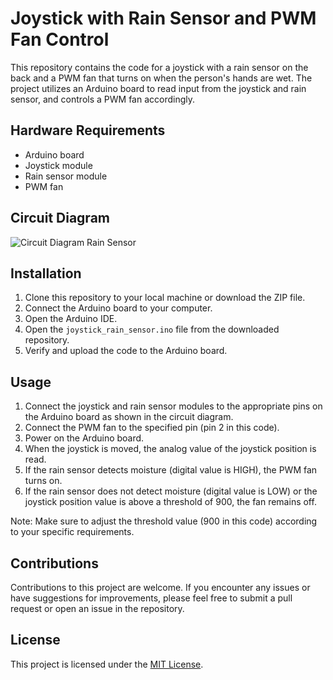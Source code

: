# Joystick with Rain Sensor and PWM Fan Control

This repository contains the code for a joystick with a rain sensor on the back and a PWM fan that turns on when the person's hands are wet. The project utilizes an Arduino board to read input from the joystick and rain sensor, and controls a PWM fan accordingly.

## Hardware Requirements
- Arduino board
- Joystick module
- Rain sensor module
- PWM fan

## Circuit Diagram
![Circuit Diagram Rain Sensor](https://botland.store/img/art/inne/CMS133_schemat.jpg)

## Installation
1. Clone this repository to your local machine or download the ZIP file.
2. Connect the Arduino board to your computer.
3. Open the Arduino IDE.
4. Open the `joystick_rain_sensor.ino` file from the downloaded repository.
5. Verify and upload the code to the Arduino board.

## Usage
1. Connect the joystick and rain sensor modules to the appropriate pins on the Arduino board as shown in the circuit diagram.
2. Connect the PWM fan to the specified pin (pin 2 in this code).
3. Power on the Arduino board.
4. When the joystick is moved, the analog value of the joystick position is read.
5. If the rain sensor detects moisture (digital value is HIGH), the PWM fan turns on.
6. If the rain sensor does not detect moisture (digital value is LOW) or the joystick position value is above a threshold of 900, the fan remains off.

Note: Make sure to adjust the threshold value (900 in this code) according to your specific requirements.

## Contributions
Contributions to this project are welcome. If you encounter any issues or have suggestions for improvements, please feel free to submit a pull request or open an issue in the repository.

## License
This project is licensed under the [MIT License](LICENSE).
